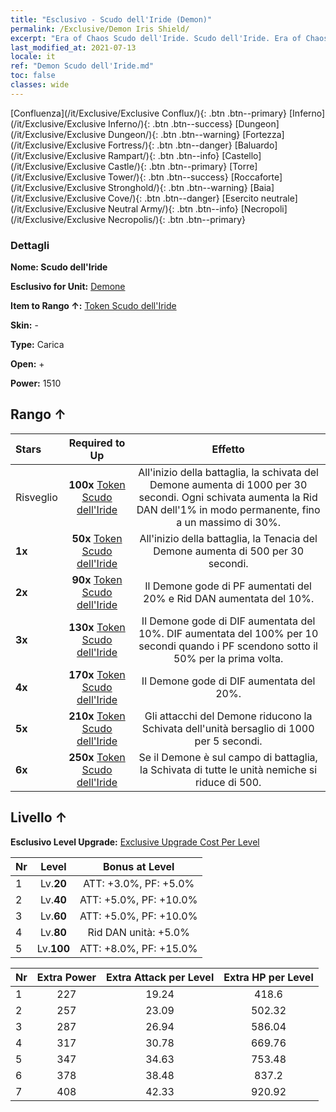```yaml
---
title: "Esclusivo - Scudo dell'Iride (Demon)"
permalink: /Exclusive/Demon Iris Shield/
excerpt: "Era of Chaos Scudo dell'Iride. Scudo dell'Iride. Era of Chaos Esclusivo Scudo dell'Iride. Demone Esclusivo."
last_modified_at: 2021-07-13
locale: it
ref: "Demon Scudo dell'Iride.md"
toc: false
classes: wide
---
```

 [Confluenza](/it/Exclusive/Exclusive Conflux/){: .btn .btn--primary} [Inferno](/it/Exclusive/Exclusive Inferno/){: .btn .btn--success} [Dungeon](/it/Exclusive/Exclusive Dungeon/){: .btn .btn--warning} [Fortezza](/it/Exclusive/Exclusive Fortress/){: .btn .btn--danger} [Baluardo](/it/Exclusive/Exclusive Rampart/){: .btn .btn--info} [Castello](/it/Exclusive/Exclusive Castle/){: .btn .btn--primary} [Torre](/it/Exclusive/Exclusive Tower/){: .btn .btn--success} [Roccaforte](/it/Exclusive/Exclusive Stronghold/){: .btn .btn--warning} [Baia](/it/Exclusive/Exclusive Cove/){: .btn .btn--danger} [Esercito neutrale](/it/Exclusive/Exclusive Neutral Army/){: .btn .btn--info} [Necropoli](/it/Exclusive/Exclusive Necropolis/){: .btn .btn--primary} 

### Dettagli
 **Nome: Scudo dell'Iride** 

 **Esclusivo for Unit:** [Demone](/it/units/Demon/) 

 **Item to Rango ↑:** [Token Scudo dell'Iride](/ItemsIT/con_913/)

 **Skin:** -

 **Type:** Carica

 **Open:** +

 **Power:** 1510

## Rango ↑

  |     Stars    |  Required to Up | Effetto |
  |:-------------|:---------------:|:---------------:|
  |  Risveglio  | **100x** [Token Scudo dell'Iride](/ItemsIT/con_913/) | All'inizio della battaglia, la schivata del Demone aumenta di 1000 per 30 secondi. Ogni schivata aumenta la Rid DAN dell'1% in modo permanente, fino a un massimo di 30%. |
  | **1x** <i class="fas fa-star"/> | **50x** [Token Scudo dell'Iride](/ItemsIT/con_913/) | All'inizio della battaglia, la Tenacia del Demone aumenta di 500 per 30 secondi. |
  | **2x** <i class="fas fa-star"/> | **90x** [Token Scudo dell'Iride](/ItemsIT/con_913/) | Il Demone gode di PF aumentati del 20% e Rid DAN aumentata del 10%. |
  | **3x** <i class="fas fa-star"/> | **130x** [Token Scudo dell'Iride](/ItemsIT/con_913/) | Il Demone gode di DIF aumentata del 10%. DIF aumentata del 100% per 10 secondi quando i PF scendono sotto il 50% per la prima volta. |
  | **4x** <i class="fas fa-star"/> | **170x** [Token Scudo dell'Iride](/ItemsIT/con_913/) | Il Demone gode di DIF aumentata del 20%. |
  | **5x** <i class="fas fa-star"/> | **210x** [Token Scudo dell'Iride](/ItemsIT/con_913/) | Gli attacchi del Demone riducono la Schivata dell'unità bersaglio di 1000 per 5 secondi. |
  | **6x** <i class="fas fa-star"/> | **250x** [Token Scudo dell'Iride](/ItemsIT/con_913/) | Se il Demone è sul campo di battaglia, la Schivata di tutte le unità nemiche si riduce di 500. |


## Livello ↑
 **Esclusivo Level Upgrade:** [Exclusive Upgrade Cost Per Level](/Exclusive/ExclusiveUpgradeCostPerLevel/)

  |  Nr  |   Level  | Bonus at Level |
  |:-----|:--------:|:--------------:|
  | 1 | Lv.**20** | ATT: +3.0%, PF: +5.0% |
  | 2 | Lv.**40** | ATT: +5.0%, PF: +10.0% |
  | 3 | Lv.**60** | ATT: +5.0%, PF: +10.0% |
  | 4 | Lv.**80** | Rid DAN unità: +5.0% |
  | 5 | Lv.**100** | ATT: +8.0%, PF: +15.0% |


  |  Nr  |  Extra Power | Extra Attack per Level | Extra HP per Level |
  |:-----|:--------:|:--------:|:--------:|
  | 1 | 227 | 19.24 | 418.6 |
  | 2 | 257 | 23.09 | 502.32 |
  | 3 | 287 | 26.94 | 586.04 |
  | 4 | 317 | 30.78 | 669.76 |
  | 5 | 347 | 34.63 | 753.48 |
  | 6 | 378 | 38.48 | 837.2 |
  | 7 | 408 | 42.33 | 920.92 |


